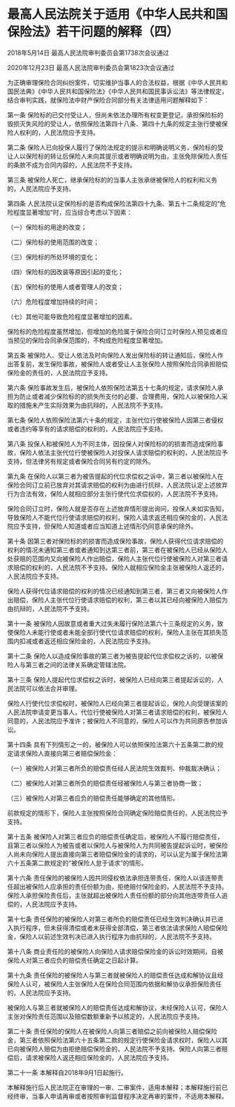 # 最高人民法院关于适用《中华人民共和国保险法》若干问题的解释（四）

2018年5月14日 最高人民法院审判委员会第1738次会议通过

2020年12月23日 最高人民法院审判委员会第1823次会议通过

<!-- INFO END -->

为正确审理保险合同纠纷案件，切实维护当事人的合法权益，根据《中华人民共和国民法典》《中华人民共和国保险法》《中华人民共和国民事诉讼法》等法律规定，结合审判实践，就保险法中财产保险合同部分有关法律适用问题解释如下：

第一条 保险标的已交付受让人，但尚未依法办理所有权变更登记，承担保险标的毁损灭失风险的受让人，依照保险法第四十八条、第四十九条的规定主张行使被保险人权利的，人民法院应予支持。

第二条 保险人已向投保人履行了保险法规定的提示和明确说明义务，保险标的受让人以保险标的转让后保险人未向其提示或者明确说明为由，主张免除保险人责任的条款不成为合同内容的，人民法院不予支持。

第三条 被保险人死亡，继承保险标的的当事人主张承继被保险人的权利和义务的，人民法院应予支持。

第四条 人民法院认定保险标的是否构成保险法第四十九条、第五十二条规定的“危险程度显著增加”时，应当综合考虑以下因素：

（一）保险标的用途的改变；

（二）保险标的使用范围的改变；

（三）保险标的所处环境的变化；

（四）保险标的因改装等原因引起的变化；

（五）保险标的使用人或者管理人的改变；

（六）危险程度增加持续的时间；

（七）其他可能导致危险程度显著增加的因素。

保险标的危险程度虽然增加，但增加的危险属于保险合同订立时保险人预见或者应当预见的保险合同承保范围的，不构成危险程度显著增加。

第五条 被保险人、受让人依法及时向保险人发出保险标的转让通知后，保险人作出答复前，发生保险事故，被保险人或者受让人主张保险人按照保险合同承担赔偿保险金的责任的，人民法院应予支持。

第六条 保险事故发生后，被保险人依照保险法第五十七条的规定，请求保险人承担为防止或者减少保险标的的损失所支付的必要、合理费用，保险人以被保险人采取的措施未产生实际效果为由抗辩的，人民法院不予支持。

第七条 保险人依照保险法第六十条的规定，主张代位行使被保险人因第三者侵权或者违约等享有的请求赔偿的权利的，人民法院应予支持。

第八条 投保人和被保险人为不同主体，因投保人对保险标的的损害而造成保险事故，保险人依法主张代位行使被保险人对投保人请求赔偿的权利的，人民法院应予支持，但法律另有规定或者保险合同另有约定的除外。

第九条 在保险人以第三者为被告提起的代位求偿权之诉中，第三者以被保险人在保险合同订立前已放弃对其请求赔偿的权利为由进行抗辩，人民法院认定上述放弃行为合法有效，保险人就相应部分主张行使代位求偿权的，人民法院不予支持。

保险合同订立时，保险人就是否存在上述放弃情形提出询问，投保人未如实告知，导致保险人不能代位行使请求赔偿的权利，保险人请求返还相应保险金的，人民法院应予支持，但保险人知道或者应当知道上述情形仍同意承保的除外。

第十条 因第三者对保险标的的损害而造成保险事故，保险人获得代位请求赔偿的权利的情况未通知第三者或者通知到达第三者前，第三者在被保险人已经从保险人处获赔的范围内又向被保险人作出赔偿，保险人主张代位行使被保险人对第三者请求赔偿的权利的，人民法院不予支持。保险人就相应保险金主张被保险人返还的，人民法院应予支持。

保险人获得代位请求赔偿的权利的情况已经通知到第三者，第三者又向被保险人作出赔偿，保险人主张代位行使请求赔偿的权利，第三者以其已经向被保险人赔偿为由抗辩的，人民法院不予支持。

第十一条 被保险人因故意或者重大过失未履行保险法第六十三条规定的义务，致使保险人未能行使或者未能全部行使代位请求赔偿的权利，保险人主张在其损失范围内扣减或者返还相应保险金的，人民法院应予支持。

第十二条 保险人以造成保险事故的第三者为被告提起代位求偿权之诉的，以被保险人与第三者之间的法律关系确定管辖法院。

第十三条 保险人提起代位求偿权之诉时，被保险人已经向第三者提起诉讼的，人民法院可以依法合并审理。

保险人行使代位求偿权时，被保险人已经向第三者提起诉讼，保险人向受理该案的人民法院申请变更当事人，代位行使被保险人对第三者请求赔偿的权利，被保险人同意的，人民法院应予准许；被保险人不同意的，保险人可以作为共同原告参加诉讼。

第十四条 具有下列情形之一的，被保险人可以依照保险法第六十五条第二款的规定请求保险人直接向第三者赔偿保险金：

（一）被保险人对第三者所负的赔偿责任经人民法院生效裁判、仲裁裁决确认；

（二）被保险人对第三者所负的赔偿责任经被保险人与第三者协商一致；

（三）被保险人对第三者应负的赔偿责任能够确定的其他情形。

前款规定的情形下，保险人主张按照保险合同确定保险赔偿责任的，人民法院应予支持。

第十五条 被保险人对第三者应负的赔偿责任确定后，被保险人不履行赔偿责任，且第三者以保险人为被告或者以保险人与被保险人为共同被告提起诉讼时，被保险人尚未向保险人提出直接向第三者赔偿保险金的请求的，可以认定为属于保险法第六十五条第二款规定的“被保险人怠于请求”的情形。

第十六条 责任保险的被保险人因共同侵权依法承担连带责任，保险人以该连带责任超出被保险人应承担的责任份额为由，拒绝赔付保险金的，人民法院不予支持。保险人承担保险责任后，主张就超出被保险人责任份额的部分向其他连带责任人追偿的，人民法院应予支持。

第十七条 责任保险的被保险人对第三者所负的赔偿责任已经生效判决确认并已进入执行程序，但未获得清偿或者未获得全部清偿，第三者依法请求保险人赔偿保险金，保险人以前述生效判决已进入执行程序为由抗辩的，人民法院不予支持。

第十八条 商业责任险的被保险人向保险人请求赔偿保险金的诉讼时效期间，自被保险人对第三者应负的赔偿责任确定之日起计算。

第十九条 责任保险的被保险人与第三者就被保险人的赔偿责任达成和解协议且经保险人认可，被保险人主张保险人在保险合同范围内依据和解协议承担保险责任的，人民法院应予支持。

被保险人与第三者就被保险人的赔偿责任达成和解协议，未经保险人认可，保险人主张对保险责任范围以及赔偿数额重新予以核定的，人民法院应予支持。

第二十条 责任保险的保险人在被保险人向第三者赔偿之前向被保险人赔偿保险金，第三者依照保险法第六十五条第二款的规定行使保险金请求权时，保险人以其已向被保险人赔偿为由拒绝赔偿保险金的，人民法院不予支持。保险人向第三者赔偿后，请求被保险人返还相应保险金的，人民法院应予支持。

第二十一条 本解释自2018年9月1日起施行。

本解释施行后人民法院正在审理的一审、二审案件，适用本解释；本解释施行前已经终审，当事人申请再审或者按照审判监督程序决定再审的案件，不适用本解释。